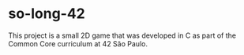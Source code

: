 # so-long-42
This project is a small 2D game that was developed in C as part of the Common Core curriculum at 42 São Paulo.
